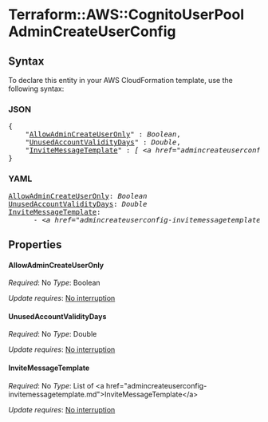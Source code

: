 # Terraform::AWS::CognitoUserPool AdminCreateUserConfig

## Syntax

To declare this entity in your AWS CloudFormation template, use the following syntax:

### JSON

<pre>
{
    "<a href="#allowadmincreateuseronly" title="AllowAdminCreateUserOnly">AllowAdminCreateUserOnly</a>" : <i>Boolean</i>,
    "<a href="#unusedaccountvaliditydays" title="UnusedAccountValidityDays">UnusedAccountValidityDays</a>" : <i>Double</i>,
    "<a href="#invitemessagetemplate" title="InviteMessageTemplate">InviteMessageTemplate</a>" : <i>[ &lt;a href=&#34;admincreateuserconfig-invitemessagetemplate.md&#34;&gt;InviteMessageTemplate&lt;/a&gt;, ... ]</i>
}
</pre>

### YAML

<pre>
<a href="#allowadmincreateuseronly" title="AllowAdminCreateUserOnly">AllowAdminCreateUserOnly</a>: <i>Boolean</i>
<a href="#unusedaccountvaliditydays" title="UnusedAccountValidityDays">UnusedAccountValidityDays</a>: <i>Double</i>
<a href="#invitemessagetemplate" title="InviteMessageTemplate">InviteMessageTemplate</a>: <i>
      - &lt;a href=&#34;admincreateuserconfig-invitemessagetemplate.md&#34;&gt;InviteMessageTemplate&lt;/a&gt;</i>
</pre>

## Properties

#### AllowAdminCreateUserOnly

_Required_: No
_Type_: Boolean

_Update requires_: [No interruption](https://docs.aws.amazon.com/AWSCloudFormation/latest/UserGuide/using-cfn-updating-stacks-update-behaviors.html#update-no-interrupt)

#### UnusedAccountValidityDays

_Required_: No
_Type_: Double

_Update requires_: [No interruption](https://docs.aws.amazon.com/AWSCloudFormation/latest/UserGuide/using-cfn-updating-stacks-update-behaviors.html#update-no-interrupt)

#### InviteMessageTemplate

_Required_: No
_Type_: List of &lt;a href=&#34;admincreateuserconfig-invitemessagetemplate.md&#34;&gt;InviteMessageTemplate&lt;/a&gt;

_Update requires_: [No interruption](https://docs.aws.amazon.com/AWSCloudFormation/latest/UserGuide/using-cfn-updating-stacks-update-behaviors.html#update-no-interrupt)

